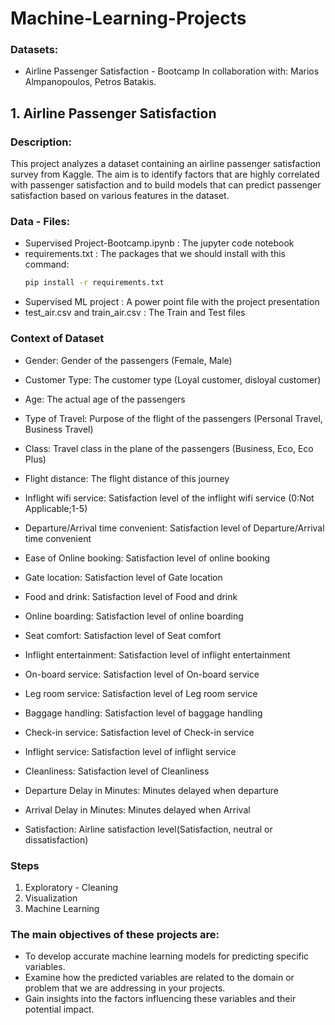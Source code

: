 # Machine-Learning-Projects


### Datasets:
 - Airline Passenger Satisfaction - Bootcamp
   In collaboration with:
    Marios Almpanopoulos, 
    Petros Batakis.

## 1. Airline Passenger Satisfaction

### Description:
This project analyzes a dataset containing an airline passenger satisfaction survey from Kaggle. The aim is to identify factors that are highly correlated with passenger satisfaction and to build models that can predict passenger satisfaction based on various features in the dataset.

### Data - Files:
- Supervised Project-Bootcamp.ipynb : The jupyter code notebook
- requirements.txt : The packages that we should install with this command:
    ```sh
    pip install -r requirements.txt
    ```
-  Supervised ML project : A power point file with the project presentation
- test_air.csv and train_air.csv : The Train and Test files   

### Context of Dataset
- Gender: Gender of the passengers (Female, Male)

- Customer Type: The customer type (Loyal customer, disloyal customer)

- Age: The actual age of the passengers

- Type of Travel: Purpose of the flight of the passengers (Personal Travel, Business Travel)

- Class: Travel class in the plane of the passengers (Business, Eco, Eco Plus)

- Flight distance: The flight distance of this journey

- Inflight wifi service: Satisfaction level of the inflight wifi service (0:Not Applicable;1-5)

- Departure/Arrival time convenient: Satisfaction level of Departure/Arrival time convenient

- Ease of Online booking: Satisfaction level of online booking

- Gate location: Satisfaction level of Gate location

- Food and drink: Satisfaction level of Food and drink

- Online boarding: Satisfaction level of online boarding

- Seat comfort: Satisfaction level of Seat comfort

- Inflight entertainment: Satisfaction level of inflight entertainment

- On-board service: Satisfaction level of On-board service

- Leg room service: Satisfaction level of Leg room service

- Baggage handling: Satisfaction level of baggage handling

- Check-in service: Satisfaction level of Check-in service

- Inflight service: Satisfaction level of inflight service

- Cleanliness: Satisfaction level of Cleanliness

- Departure Delay in Minutes: Minutes delayed when departure

- Arrival Delay in Minutes: Minutes delayed when Arrival

- Satisfaction: Airline satisfaction level(Satisfaction, neutral or dissatisfaction)

### Steps 
1. Exploratory - Cleaning
2. Visualization
3. Machine Learning



### The main objectives of these projects are:
 - To develop accurate machine learning models for predicting specific variables.
 - Examine how the predicted variables are related to the domain or problem  that we  are addressing in your projects.
 - Gain insights into the factors influencing these variables and their potential impact.
